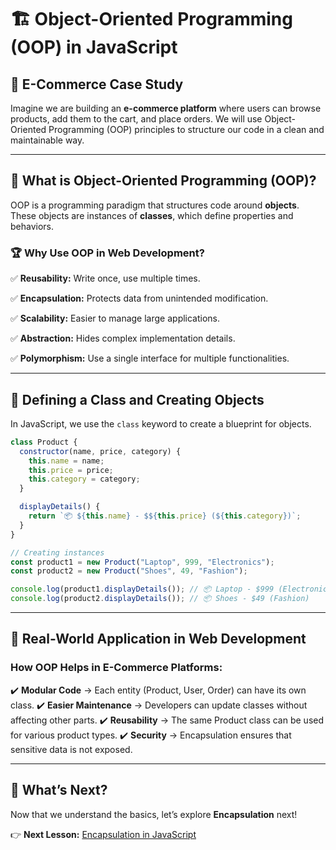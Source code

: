 # 🏗️ Object-Oriented Programming (OOP) in JavaScript

## 🛒 E-Commerce Case Study
Imagine we are building an **e-commerce platform** where users can browse products, add them to the cart, and place orders. We will use Object-Oriented Programming (OOP) principles to structure our code in a clean and maintainable way.

---

## 🎯 What is Object-Oriented Programming (OOP)?
OOP is a programming paradigm that structures code around **objects**. These objects are instances of **classes**, which define properties and behaviors.

### 🏆 Why Use OOP in Web Development?
✅ **Reusability:** Write once, use multiple times. 
 
✅ **Encapsulation:** Protects data from unintended modification.

✅ **Scalability:** Easier to manage large applications.

✅ **Abstraction:** Hides complex implementation details.

✅ **Polymorphism:** Use a single interface for multiple functionalities.

---

## 📌 Defining a Class and Creating Objects

In JavaScript, we use the `class` keyword to create a blueprint for objects.

```javascript
class Product {
  constructor(name, price, category) {
    this.name = name;
    this.price = price;
    this.category = category;
  }

  displayDetails() {
    return `📦 ${this.name} - $${this.price} (${this.category})`;
  }
}

// Creating instances
const product1 = new Product("Laptop", 999, "Electronics");
const product2 = new Product("Shoes", 49, "Fashion");

console.log(product1.displayDetails()); // 📦 Laptop - $999 (Electronics)
console.log(product2.displayDetails()); // 📦 Shoes - $49 (Fashion)
```

---

## 🔗 Real-World Application in Web Development
### How OOP Helps in E-Commerce Platforms:
✔️ **Modular Code** → Each entity (Product, User, Order) can have its own class.
✔️ **Easier Maintenance** → Developers can update classes without affecting other parts.
✔️ **Reusability** → The same Product class can be used for various product types.
✔️ **Security** → Encapsulation ensures that sensitive data is not exposed.

---

## 🌟 What’s Next?
Now that we understand the basics, let’s explore **Encapsulation** next!

👉 **Next Lesson:** [Encapsulation in JavaScript](#)

